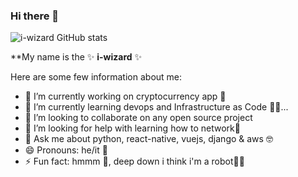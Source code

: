 ### Hi there 👋

![i-wizard GitHub stats](https://github-readme-stats.vercel.app/api?username=i-wizard&show_icons=true&count_private=true&theme=merko)


**My name is the ✨ **i-wizard** ✨ 

Here are some few information about me:

- 🔭 I’m currently working on cryptocurrency  app 📱
- 🌱 I’m currently learning devops and Infrastructure as Code 🧑‍💻...
- 👯 I’m looking to collaborate on any open source project
- 🤔 I’m looking for help with learning how to network🤝
- 💬 Ask me about python, react-native, vuejs, django & aws 🤓
- 😄 Pronouns: he/it 👀
- ⚡ Fun fact: hmmm 🤔, deep down i think i'm a robot🤖🦾


